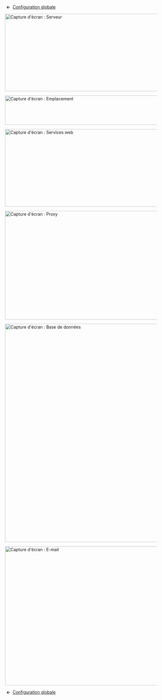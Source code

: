 <!-- Filename: Help4.x:Site_Global_Configuration_Server / Display title: Configuration globale : Serveur -->

 **←**  [Configuration
globale](https://docs.joomla.org/Help4.x:Site_Global_Configuration/fr#server "Help4.x:Site Global Configuration/fr")

<img
src="https://docs.joomla.org/images/thumb/5/5b/Help-4x-Global-Configuration-server-subscreen-fr.png/800px-Help-4x-Global-Configuration-server-subscreen-fr.png"
decoding="async"
srcset="https://docs.joomla.org/images/thumb/5/5b/Help-4x-Global-Configuration-server-subscreen-fr.png/1200px-Help-4x-Global-Configuration-server-subscreen-fr.png 1.5x, https://docs.joomla.org/images/thumb/5/5b/Help-4x-Global-Configuration-server-subscreen-fr.png/1600px-Help-4x-Global-Configuration-server-subscreen-fr.png 2x"
data-file-width="1881" data-file-height="601" width="800" height="256"
alt="Capture d&#39;écran : Serveur" />

<img
src="https://docs.joomla.org/images/thumb/2/24/Help-4x-Global-Configuration-server-location-subscreen-fr.png/800px-Help-4x-Global-Configuration-server-location-subscreen-fr.png"
decoding="async"
srcset="https://docs.joomla.org/images/thumb/2/24/Help-4x-Global-Configuration-server-location-subscreen-fr.png/1200px-Help-4x-Global-Configuration-server-location-subscreen-fr.png 1.5x, https://docs.joomla.org/images/thumb/2/24/Help-4x-Global-Configuration-server-location-subscreen-fr.png/1600px-Help-4x-Global-Configuration-server-location-subscreen-fr.png 2x"
data-file-width="1881" data-file-height="227" width="800" height="97"
alt="Capture d&#39;écran : Emplacement" />

<img
src="https://docs.joomla.org/images/thumb/1/13/Help-4x-Global-Configuration-server-webservices-subscreen-fr.png/800px-Help-4x-Global-Configuration-server-webservices-subscreen-fr.png"
decoding="async"
srcset="https://docs.joomla.org/images/thumb/1/13/Help-4x-Global-Configuration-server-webservices-subscreen-fr.png/1200px-Help-4x-Global-Configuration-server-webservices-subscreen-fr.png 1.5x, https://docs.joomla.org/images/thumb/1/13/Help-4x-Global-Configuration-server-webservices-subscreen-fr.png/1600px-Help-4x-Global-Configuration-server-webservices-subscreen-fr.png 2x"
data-file-width="1881" data-file-height="602" width="800" height="256"
alt="Capture d&#39;écran : Services web" />

<img
src="https://docs.joomla.org/images/thumb/9/90/Help-4x-Global-Configuration-server-proxy-subscreen-fr.png/800px-Help-4x-Global-Configuration-server-proxy-subscreen-fr.png"
decoding="async"
srcset="https://docs.joomla.org/images/thumb/9/90/Help-4x-Global-Configuration-server-proxy-subscreen-fr.png/1200px-Help-4x-Global-Configuration-server-proxy-subscreen-fr.png 1.5x, https://docs.joomla.org/images/thumb/9/90/Help-4x-Global-Configuration-server-proxy-subscreen-fr.png/1600px-Help-4x-Global-Configuration-server-proxy-subscreen-fr.png 2x"
data-file-width="1881" data-file-height="844" width="800" height="359"
alt="Capture d&#39;écran : Proxy" />

<img
src="https://docs.joomla.org/images/thumb/b/b6/Help-4x-Global-Configuration-server-database-subscreen-fr.png/800px-Help-4x-Global-Configuration-server-database-subscreen-fr.png"
decoding="async"
srcset="https://docs.joomla.org/images/thumb/b/b6/Help-4x-Global-Configuration-server-database-subscreen-fr.png/1200px-Help-4x-Global-Configuration-server-database-subscreen-fr.png 1.5x, https://docs.joomla.org/images/thumb/b/b6/Help-4x-Global-Configuration-server-database-subscreen-fr.png/1600px-Help-4x-Global-Configuration-server-database-subscreen-fr.png 2x"
data-file-width="1882" data-file-height="1697" width="800" height="721"
alt="Capture d&#39;écran : Base de données" />

<img
src="https://docs.joomla.org/images/thumb/0/0d/Help-4x-Global-Configuration-server-mail-subscreen-fr.png/800px-Help-4x-Global-Configuration-server-mail-subscreen-fr.png"
decoding="async"
srcset="https://docs.joomla.org/images/thumb/0/0d/Help-4x-Global-Configuration-server-mail-subscreen-fr.png/1200px-Help-4x-Global-Configuration-server-mail-subscreen-fr.png 1.5x, https://docs.joomla.org/images/thumb/0/0d/Help-4x-Global-Configuration-server-mail-subscreen-fr.png/1600px-Help-4x-Global-Configuration-server-mail-subscreen-fr.png 2x"
data-file-width="1881" data-file-height="1079" width="800" height="459"
alt="Capture d&#39;écran : E-mail" />

 **←**  [Configuration
globale](https://docs.joomla.org/Help4.x:Site_Global_Configuration/fr#server "Help4.x:Site Global Configuration/fr")
